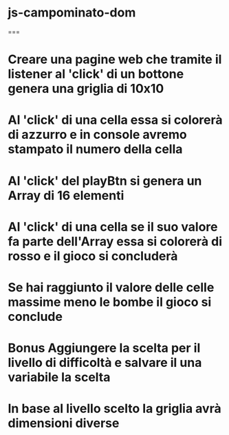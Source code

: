 # js-campominato-dom

===

# Creare una pagine web che tramite il listener al 'click' di un bottone genera una griglia di 10x10
# Al 'click' di una cella essa si colorerà di azzurro e in console avremo stampato il numero della cella

# Al 'click' del playBtn si genera un Array di 16 elementi
# Al 'click' di una cella se il suo valore fa parte dell'Array essa si colorerà di rosso e il gioco si concluderà
# Se hai raggiunto il valore delle celle massime meno le bombe il gioco si conclude 

# Bonus Aggiungere la scelta per il livello di difficoltà e salvare il una variabile la scelta
# In base al livello scelto la griglia avrà dimensioni diverse